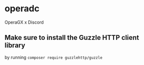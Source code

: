 # operadc
 OperaGX x Discord

## Make sure to install the Guzzle HTTP client library 
by running `composer require guzzlehttp/guzzle`
